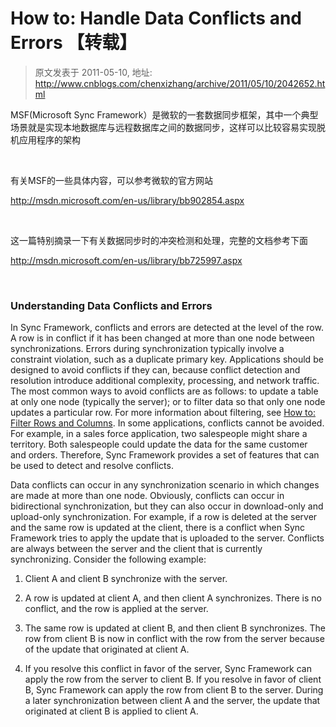 # How to: Handle Data Conflicts and Errors 【转载】 
> 原文发表于 2011-05-10, 地址: http://www.cnblogs.com/chenxizhang/archive/2011/05/10/2042652.html 


<p>MSF(Microsoft Sync Framework）是微软的一套数据同步框架，其中一个典型场景就是实现本地数据库与远程数据库之间的数据同步，这样可以比较容易实现脱机应用程序的架构</p> <p>&nbsp;</p> <p>有关MSF的一些具体内容，可以参考微软的官方网站</p> <p><a href="http://msdn.microsoft.com/en-us/library/bb902854.aspx">http://msdn.microsoft.com/en-us/library/bb902854.aspx</a></p> <p>&nbsp;</p> <p>这一篇特别摘录一下有关数据同步时的冲突检测和处理，完整的文档参考下面</p> <p><a href="http://msdn.microsoft.com/en-us/library/bb725997.aspx">http://msdn.microsoft.com/en-us/library/bb725997.aspx</a></p> <p>&nbsp;</p> <h3>Understanding Data Conflicts and Errors</h3> <p>In Sync Framework, conflicts and errors are detected at the level of the row. A row is in conflict if it has been changed at more than one node between synchronizations. Errors during synchronization typically involve a constraint violation, such as a duplicate primary key. Applications should be designed to avoid conflicts if they can, because conflict detection and resolution introduce additional complexity, processing, and network traffic. The most common ways to avoid conflicts are as follows: to update a table at only one node (typically the server); or to filter data so that only one node updates a particular row. For more information about filtering, see <a href="http://msdn.microsoft.com/en-us/library/bb726003.aspx">How to: Filter Rows and Columns</a>. In some applications, conflicts cannot be avoided. For example, in a sales force application, two salespeople might share a territory. Both salespeople could update the data for the same customer and orders. Therefore, Sync Framework provides a set of features that can be used to detect and resolve conflicts. <p>Data conflicts can occur in any synchronization scenario in which changes are made at more than one node. Obviously, conflicts can occur in bidirectional synchronization, but they can also occur in download-only and upload-only synchronization. For example, if a row is deleted at the server and the same row is updated at the client, there is a conflict when Sync Framework tries to apply the update that is uploaded to the server. Conflicts are always between the server and the client that is currently synchronizing. Consider the following example: <ol> <li> <p>Client A and client B synchronize with the server.</p> <li> <p>A row is updated at client A, and then client A synchronizes. There is no conflict, and the row is applied at the server.</p> <li> <p>The same row is updated at client B, and then client B synchronizes. The row from client B is now in conflict with the row from the server because of the update that originated at client A.</p> <li> <p>If you resolve this conflict in favor of the server, Sync Framework can apply the row from the server to client B. If you resolve in favor of client B, Sync Framework can apply the row from client B to the server. During a later synchronization between client A and the server, the update that originated at client B is applied to client A.</p></li></ol>